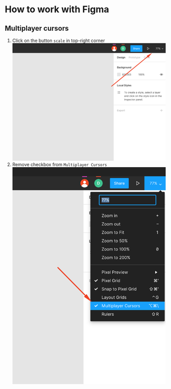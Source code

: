# How to work with Figma

## Multiplayer cursors
1. Click on the button `scale` in top-right corner
    ![button-scale](./images/figma/figma-1.png)
1. Remove checkbox from `Multiplayer Cursors`
    ![multiplayer-cursors](./images/figma/figma-2.png)